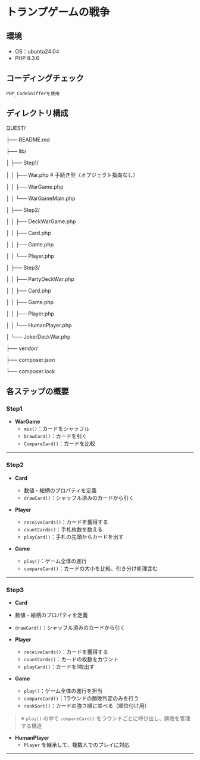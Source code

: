 # トランプゲームの戦争

## 環境
- OS：ubuntu24.04
- PHP 8.3.6

## コーディングチェック
    PHP_CodeSnifferを使用

## ディレクトリ構成
QUEST/

├── README.md

├── lib/

│ ├── Step1/

│ │ ├── War.php # 手続き型（オブジェクト指向なし）

│ │ ├── WarGame.php

│ │ └── WarGameMain.php

│ ├── Step2/

│ │ ├── DeckWarGame.php

│ │ ├── Card.php

│ │ ├── Game.php

│ │ └── Player.php

│ ├── Step3/

│ │ ├── PartyDeckWar.php

│ │ ├── Card.php

│ │ ├── Game.php

│ │ ├── Player.php

│ │ └── HumanPlayer.php

│ └── JokerDeckWar.php

├── vendor/

├── composer.json

└── composer.lock

## 各ステップの概要
### Step1

- **WarGame**
  - `mix()`：カードをシャッフル
  - `DrawCard()`：カードを引く
  - `CompareCard()`：カードを比較

---


### Step2
- **Card**
  - 数値・絵柄のプロパティを定義
  - `drawCard()`：シャッフル済みのカードから引く

- **Player**
  - `receiveCards()`：カードを獲得する
  - `countCards()`：手札枚数を数える
  - `playCard()`：手札の先頭からカードを出す

- **Game**
  - `play()`：ゲーム全体の進行
  - `compareCard()`：カードの大小を比較、引き分け処理含む

---

### Step3
  - **Card**
  - 数値・絵柄のプロパティを定義
  - `drawCard()`：シャッフル済みのカードから引く

- **Player**
  - `receiveCards()`：カードを獲得する
  - `countCards()`：カードの枚数をカウント
  - `playCard()`：カードを1枚出す

- **Game**
  - `play()`：ゲーム全体の進行を担当
  - `compareCard()`：1ラウンドの勝敗判定のみを行う
  - `rankSort()`：カードの強さ順に並べる（順位付け用）

> ※ `play()` の中で `compareCard()` をラウンドごとに呼び出し、勝敗を管理する構造

- **HumanPlayer**
  - `Player` を継承して、複数人でのプレイに対応

---